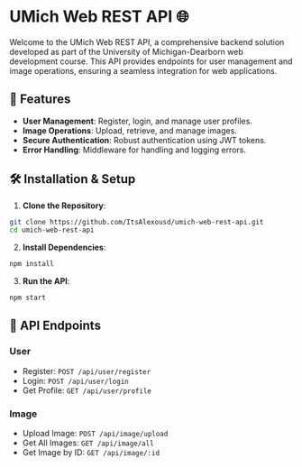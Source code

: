 # UMich Web REST API 🌐

Welcome to the UMich Web REST API, a comprehensive backend solution developed as part of the University of Michigan-Dearborn web development course. This API provides endpoints for user management and image operations, ensuring a seamless integration for web applications.

## 🚀 Features

- **User Management**: Register, login, and manage user profiles.
- **Image Operations**: Upload, retrieve, and manage images.
- **Secure Authentication**: Robust authentication using JWT tokens.
- **Error Handling**: Middleware for handling and logging errors.

## 🛠️ Installation & Setup

1. **Clone the Repository**:
```bash
git clone https://github.com/ItsAlexousd/umich-web-rest-api.git
cd umich-web-rest-api
```

2. **Install Dependencies**:
```bash
npm install
```

3. **Run the API**:
```bash
npm start
```

## 📄 API Endpoints

### User

- Register: `POST /api/user/register`
- Login: `POST /api/user/login`
- Get Profile: `GET /api/user/profile`

### Image

- Upload Image: `POST /api/image/upload`
- Get All Images: `GET /api/image/all`
- Get Image by ID: `GET /api/image/:id`
